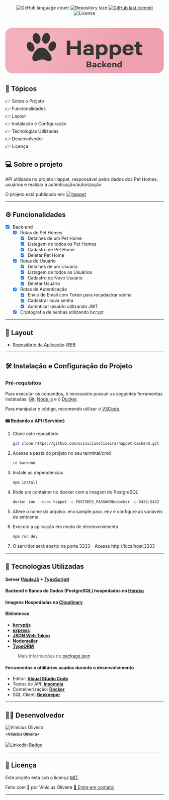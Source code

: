 <p align="center">
  <img alt="GitHub language count" src="https://img.shields.io/github/languages/count/oviniciusoliveira/happet-backend?color=%2304D361&style=flat">

  <img alt="Repository size" src="https://img.shields.io/github/repo-size/oviniciusoliveira/happet-backend?style=flat">
  
  <a href="https://github.com/oviniciusoliveira/happet-backend/commits/master">
    <img alt="GitHub last commit" src="https://img.shields.io/github/last-commit/oviniciusoliveira/happet-backend?style=flat">
  </a>
    
   <img alt="License" src="https://img.shields.io/badge/license-MIT-brightgreen?style=flat">

</p>

<h1 align="center">
  <a href="https://happet.netlify.app/">
      <img src="./.github/happet-backend-badge.png" />
  </a>
</h1>

## 📖 Tópicos

<p>
 👉<a href="#-sobre-o-projeto" style="text-decoration: none; "> Sobre o Projeto</a> <br/>
👉<a href="#-funcionalidades" style="text-decoration: none; "> Funcionalidades</a> <br/>
👉<a href="#-layout" style="text-decoration: none"> Layout</a> <br/>
👉<a href="#-como-executar-o-projeto" style="text-decoration: none"> Instalação e Configuração</a> <br/>
👉<a href="#-tecnologias" style="text-decoration: none"> Tecnologias Utilizadas</a> <br/>
👉<a href="#-desenvolvedor" style="text-decoration: none"> Desenvolvedor</a> <br/>
👉<a href="#-licence" style="text-decoration: none"> Licença</a>

</p>

<a name="-sobre-o-projeto"></a>

## 💻 Sobre o projeto

API utilizada no projeto Happet, responsável pelos dados dos Pet Homes, usuários e realizar a autenticação/autorização.

O projeto está publicado em: <a align="center" href="https://happet.netlify.app/">
<img alt="happet" src="https://img.shields.io/static/v1?label=Netlify&message=Happet&color=eea0ae&style=flat&logo=netlify"/>
</a>

---

<a name="-funcionalidades"></a>

## ⚙️ Funcionalidades

- [x] Back-end
  - [x] Rotas de Pet Homes
    - [x] Detalhes de um Pet Home
    - [x] Listagem de todos os Pet Homes
    - [x] Cadastro de Pet Home
    - [x] Deletar Pet Home
  - [x] Rotas de Usuário
    - [x] Detalhes de um Usuário
    - [x] Listagem de todos os Usuários
    - [x] Cadastro de Novo Usuário
    - [x] Deletar Usuário
  - [x] Rotas de Autenticação
    - [x] Envio de Email com Token para recadastrar senha
    - [x] Cadastrar nova senha
    - [x] Autenticar usuário utilizando JWT
  - [x] Criptografia de senhas utilizando bcrypt

---

<a name="-layout"></a>

## 🎨 Layout

- [Repositório da Aplicação WEB](https://github.com/oviniciusoliveira/happet-web)

---

## 🛠 Instalação e Configuração do Projeto

### Pré-requisitos

Para executar os comandos, é necessário possuir as seguintes ferramentas instaladas:
[Git](https://git-scm.com), [Node.js](https://nodejs.org/en/) e o [Docker](https://www.docker.com/).

Para manipular o código, recomendo utilizar o [VSCode](https://code.visualstudio.com/).

#### 📟 Rodando a API (Servidor)

1. Clone este repositório

   ```sh
   git clone https://github.com/oviniciusoliveira/happet-backend.git
   ```

2. Acesse a pasta do projeto no seu terminal/cmd

   ```sh
   cd backend
   ```

3. Instale as dependências

   ```sh
   npm install
   ```

4. Rode um container no docker com a imagem do PostgreSQL 
   ```sh
   docker run --name happet -e POSTGRES_PASSWORD=docker -p 5432:5432 -d postgres
   ```

5. Altere o nome do arquivo .env.sample para .env e configure as variáveis de ambiente

6. Execute a aplicação em modo de desenvolvimento

   ```sh
   npm run dev
   ```

7. O servidor será aberto na porta 3333 - Acesse http://localhost:3333

---

<a name="-tecnologias"></a>

## 🧱 Tecnologias Utilizadas

#### **Server** ([NodeJS](https://nodejs.org/en/) + [TypeScript](https://www.typescriptlang.org/))

#### **Backend** e **Banco de Dados** (PostgreSQL) hospedados no [Heroku](https://dashboard.heroku.com/)
#### **Imagens** Hospedadas na [Cloudinary](https://cloudinary.com/)

#### **Bibliotecas**

- **[bcryptjs](https://preview.npmjs.com/package/bcryptjs/v/1.0.1)**
- **[express](http://expressjs.com/pt-br/)**
- **[JSON Web Token](https://jwt.io/)**
- **[Nodemailer](https://nodemailer.com/about/)**
- **[TypeORM](https://typeorm.io/)**

> Mais informações no [package.json](https://github.com/oviniciusoliveira/happet-backend/blob/master/package.json)

#### **Ferramentas e utilitários usados durante o desenvolvimento**

- Editor: **[Visual Studio Code](https://code.visualstudio.com/)**
- Testes de API: **[Insomnia](https://insomnia.rest/)**
- Conteinerização: **[Docker](https://www.docker.com/)**
- SQL Client: **[Beekeeper](https://www.beekeeperstudio.io/)**

---

<a name="-desenvolvedor"></a>

## 🐱‍👤 **Desenvolvedor**

<p>
 <img src="https://avatars.githubusercontent.com/u/63078274?s=400&u=2022e2fd74330269752d4e1c4306bb560131a780&v=4" width="120px;" alt="Vinícius Oliveira"/>
 <br />
 <sub><strong>⭐Vinícius Oliveira⭐</strong></sub>
</p>

[![Linkedin Badge](https://img.shields.io/badge/-Linkedin-blue?style=flat&logo=Linkedin&logoColor=white&link=https://www.linkedin.com/in/oviniciusoliveira/)](https://www.linkedin.com/in/oviniciusoliveira/)

---

<a name="-licence"></a>

## 📝 Licença

Este projeto esta sob a licença [MIT](./LICENSE).

Feito com 💙 por Vinícius Oliveira [👋 Entre em contato!](https://www.linkedin.com/in/oviniciusoliveira/)

---
